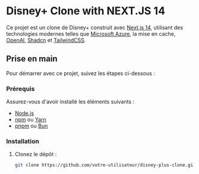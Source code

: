 # Disney+ Clone with NEXT.JS 14

Ce projet est un clone de Disney+ construit avec [Next.js 14](https://nextjs.org/), utilisant des technologies modernes telles que [Microsoft Azure](https://azure.microsoft.com/), la mise en cache, [OpenAI](https://openai.com/), [Shadcn](https://shadcn.dev/) et [TailwindCSS](https://tailwindcss.com/).

## Prise en main

Pour démarrer avec ce projet, suivez les étapes ci-dessous :

### Prérequis

Assurez-vous d'avoir installé les éléments suivants :

- [Node.js](https://nodejs.org/)
- [npm](https://www.npmjs.com/) ou [Yarn](https://yarnpkg.com/)
- [pnpm](https://pnpm.io/) ou [Bun](https://bun.sh/)

### Installation

1. Clonez le dépôt :

   ```bash
   git clone https://github.com/votre-utilisateur/disney-plus-clone.git
